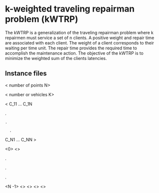 # k-weighted traveling repairman problem (kWTRP)

The kWTRP is a generalization of the traveling repairman problem where k repairmen must service a set of n clients. A positive weight and repair time are associated with each client. The weight of a client corresponds to their waiting per time unit. The repair time provides the required time to accomplish the maintenance action. The objective of the kWTRP is to minimize the weighted sum of the clients latencies.

## Instance files
< number of points N>

< number or vehicles K>

< C_11 ... C_1N

  .
  
    .
    
      .
      
   C_N1 ...  C_NN >
   
   <0> <weight> <repair time> <distance limit> <>
   
   .
   
   .
   
   .
   
   <N -1> <> <> <> <>
   
